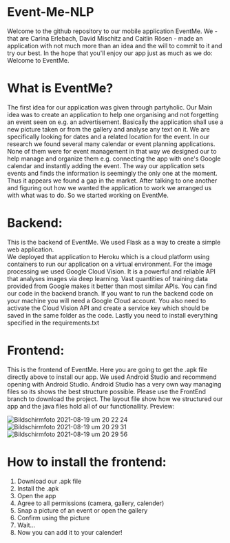 # Event-Me-NLP
Welcome to the github repository to our mobile application EventMe. We - that are Carina Erlebach, David Mischitz and Caitlin Rösen - made an application with not much more than an idea and the will to commit to it and try our best. In the hope that you'll enjoy our app just as much as we do: Welcome to EventMe. 
# What is EventMe?
The first idea for our application was given through partyholic. Our Main idea was to create an application to help one organising and not forgetting an event seen on e.g. an advertisement. Basically the application shall use a new picture taken or from the gallery and analyse any text on it. We are specifically looking for dates and a related location for the event.
In our research we found several many calendar or event planning applications. None of them were for event management in that way we designed our to help manage and organize them e.g. connecting the app with one's Google calendar and instantly adding the event. The way our application sets events and finds the information is seemingly the only one at the moment. Thus it appears we found a gap in the market. After talking to one another and figuring out how we wanted the application to work we arranged us with what was to do. So we started working on EventMe.
# Backend:
This is the backend of EventMe.
We used Flask as a way to create a simple web application.  
We deployed that application to Heroku which is a cloud platform using containers to run our application on a virtual environment. 
For the image processing we used Google Cloud Vision. It is a powerful and reliable API that analyses images via deep learning. Vast quantities of training data provided from Google makes it better than most similar APIs.
You can find our code in the backend branch. 
If you want to run the backend code on your machine you will need a Google Cloud account.
You also need to activate the Cloud Vision API and create a service key which should be saved in the same folder as the code.
Lastly you need to install everything specified in the requirements.txt

# Frontend:
This is the frontend of EventMe. Here you are going to get the .apk file directly above to install our app. We used Android Studio and recommend opening with Android Studio. Android Studio has a very own way managing files so its shows the best structure possible. Please use the FrontEnd branch to download the project. The layout file show how we structured our app and the java files hold all of our functionallity.
Preview:

![Bildschirmfoto 2021-08-19 um 20 22 24](https://user-images.githubusercontent.com/83280365/130123522-2dd86204-306c-4336-9876-62f1a99927a6.png)
![Bildschirmfoto 2021-08-19 um 20 29 31](https://user-images.githubusercontent.com/83280365/130124532-2467fde3-31bb-496a-8d1e-a6e0c3cf660b.png)
![Bildschirmfoto 2021-08-19 um 20 29 56](https://user-images.githubusercontent.com/83280365/130124536-84fc237c-3b26-4c13-b2c3-d0db5ed65839.png)



# How to install the frontend:
1. Download our .apk file
2. Install the .apk
3. Open the app
4. Agree to all permissions (camera, gallery, calender)
5. Snap a picture of an event or open the gallery
6. Confirm using the picture
7. Wait...
8. Now you can add it to your calender!
